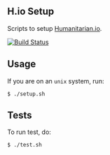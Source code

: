 ## H.io Setup
Scripts to setup [Humanitarian.io](http://humanitarian.io).

[![Build Status](https://travis-ci.org/luiscape/hio-setup.svg?branch=master)](https://travis-ci.org/luiscape/hio-setup)

## Usage
If you are on an `unix` system, run:
```shell
$ ./setup.sh
```

## Tests
To run test, do:
```shell
$ ./test.sh
```